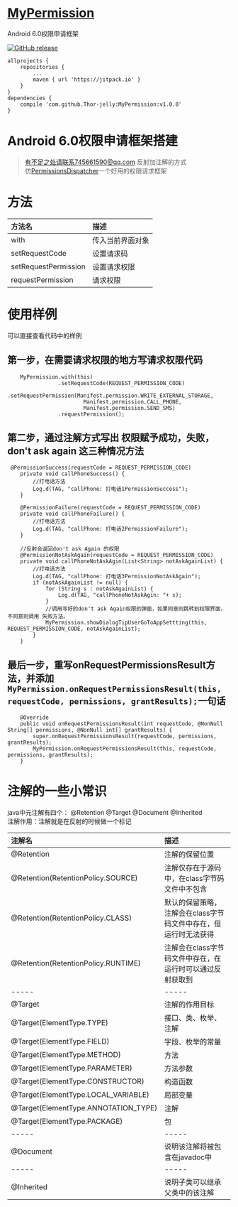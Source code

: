 # [MyPermission](https://github.com/Thor-jelly/MyPermission)
Android 6.0权限申请框架

[![GitHub release](https://img.shields.io/badge/release-v1.0.0-green.svg)](https://github.com/Thor-jelly/MyPermission/releases)

```
allprojects {
	repositories {
		...
		maven { url 'https://jitpack.io' }
	}
}
dependencies {
    compile 'com.github.Thor-jelly:MyPermission:v1.0.0'
}
```

# Android 6.0权限申请框架搭建
> 有不足之处请联系745661590@qq.com
> 反射加注解的方式  
> 仿[PermissionsDispatcher](https://github.com/permissions-dispatcher/PermissionsDispatcher)一个好用的权限请求框架


# 方法
|方法名|描述|
|:----|:---|
|with|  传入当前界面对象|
|setRequestCode|    设置请求码|
|setRequestPermission|  设置请求权限|
|requestPermission|  请求权限|

# 使用样例
可以直接查看代码中的样例

## 第一步，在需要请求权限的地方写请求权限代码

```
    MyPermission.with(this)
                .setRequestCode(REQUEST_PERMISSION_CODE)
                .setRequestPermission(Manifest.permission.WRITE_EXTERNAL_STORAGE,
                        Manifest.permission.CALL_PHONE,
                        Manifest.permission.SEND_SMS)
                .requestPermission();
```

## 第二步，通过注解方式写出 权限赋予成功，失败，don't ask again 这三种情况方法

```
 @PermissionSuccess(requestCode = REQUEST_PERMISSION_CODE)
    private void callPhoneSuccess() {
        //打电话方法
        Log.d(TAG, "callPhone: 打电话1PermissionSuccess");
    }

    @PermissionFailure(requestCode = REQUEST_PERMISSION_CODE)
    private void callPhoneFailure() {
        //打电话方法
        Log.d(TAG, "callPhone: 打电话2PermissionFailure");
    }

    //反射会返回don't ask Again 的权限
    @PermissionNotAskAgain(requestCode = REQUEST_PERMISSION_CODE)
    private void callPhoneNotAskAgin(List<String> notAskAgainList) {
        //打电话方法
        Log.d(TAG, "callPhone: 打电话3PermissionNotAskAgain");
        if (notAskAgainList != null) {
            for (String s : notAskAgainList) {
                Log.d(TAG, "callPhoneNotAskAgin: "+ s);
            }
            //调用写好的don't ask Again权限的弹窗，如果同意则跳转到权限界面，不同意则调用 失败方法。
            MyPermission.showDialogTipUserGoToAppSettting(this, REQUEST_PERMISSION_CODE, notAskAgainList);
        }
    }
```

## 最后一步，重写onRequestPermissionsResult方法，并添加`MyPermission.onRequestPermissionsResult(this, requestCode, permissions, grantResults);`一句话

```
    @Override
    public void onRequestPermissionsResult(int requestCode, @NonNull String[] permissions, @NonNull int[] grantResults) {
        super.onRequestPermissionsResult(requestCode, permissions, grantResults);
        MyPermission.onRequestPermissionsResult(this, requestCode, permissions, grantResults);
    }
```

# 注解的一些小常识
java中元注解有四个： @Retention @Target @Document @Inherited  
注解作用：注解就是在反射的时候做一个标记

|注解名|描述|
|:---|:---|
|@Retention|    注解的保留位置|　　　　　　　　　
|@Retention(RetentionPolicy.SOURCE)|    注解仅存在于源码中，在class字节码文件中不包含|
|@Retention(RetentionPolicy.CLASS)| 默认的保留策略，注解会在class字节码文件中存在，但运行时无法获得|
|@Retention(RetentionPolicy.RUNTIME)|   注解会在class字节码文件中存在，在运行时可以通过反射获取到|
|-----|-----|
|@Target| 注解的作用目标|
|@Target(ElementType.TYPE)| 接口、类、枚举、注解|
|@Target(ElementType.FIELD)|    字段、枚举的常量|
|@Target(ElementType.METHOD)|   方法|
|@Target(ElementType.PARAMETER)|    方法参数|
|@Target(ElementType.CONSTRUCTOR)|  构造函数|
|@Target(ElementType.LOCAL_VARIABLE)|   局部变量|
|@Target(ElementType.ANNOTATION_TYPE)|  注解|
|@Target(ElementType.PACKAGE)|  包|
|-----|-----|
|@Document| 说明该注解将被包含在javadoc中|
|-----|-----|
|@Inherited|    说明子类可以继承父类中的该注解|
